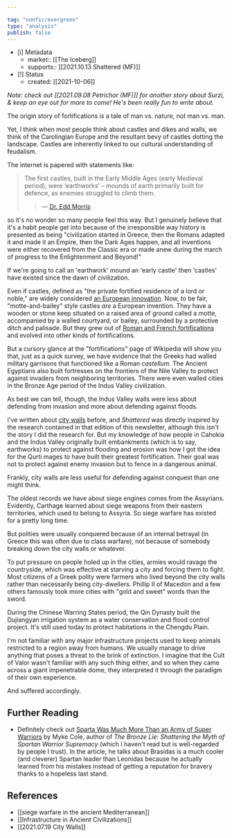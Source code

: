 ```yaml
---

tag: "nonfic/evergreen"
type: "analysis"
publish: false
---
```


- [i] Metadata
	- market:: [[The Iceberg]]
	- supports:: [[2021.10.13 Shattered (MF)]]
- [!] Status
	-  created: [[2021-10-06]]

*Note: check out [[2021.09.08 Petrichor (MF)]] for another story about Surzi, & keep an eye out for more to come! He's been really fun to write about.*

The origin story of fortifications is a tale of man vs. nature, not man vs. man. 

Yet, I think when most people think about castles and dikes and walls, we think of the Carolingian Europe and the resultant bevy of castles dotting the landscape. Castles are inherently linked to our cultural understanding of feudalism. 

The internet is papered with statements like:

> The first castles, built in the Early Middle Ages (early Medieval period), were ‘earthworks’ – mounds of earth primarily built for defence, as enemies struggled to climb them.
>
>> — <a href="https://www.exploring-castles.com/castle_designs/">Dr. Edd Morris</a>

so it's no wonder so many people feel this way. But I genuinely believe that it's a habit people get into because of the irresponsible way history is presented as being "civilization started in Greece, then the Romans adapted it and made it an Empire, then the Dark Ages happen, and all inventions were either recovered from the Classic era or made anew during the march of progress to the Enlightenment and Beyond!" 

If we're going to call an 'earthwork' mound an 'early castle' then 'castles' have existed since the dawn of civilization. 
	
Even if castles, defined as "the private fortified residence of a lord or noble," are widely considered [an European innovation](https://www.castlesworld.com/tools/how-did-castles-originate.php). Now, to be fair, "motte-and-bailey" style castles _are_ a European invention. They have a wooden or stone keep situated on a raised area of ground called a motte, accompanied by a walled courtyard, or bailey, surrounded by a protective ditch and palisade. But they grew out of [Roman and French fortifications](https://www.worldhistory.org/Motte_and_Bailey_Castle/) and evolved into other kinds of fortifications.  
	
But a cursory glance at the "fortifications" page of Wikipedia will show you that, just as a quick survey, we have evidence that the Greeks had walled military garrisons that functioned like a Roman _castellum_. The Ancient Egyptians also built fortresses on the frontiers of the Nile Valley to protect against invaders from neighboring territories. There were even walled cities in the Bronze Age period of the Indus Valley civilization. 

As best we can tell, though, the Indus Valley walls were less about defending from invasion and more about defending against floods. 

I've written about [city walls](https://newsletter.eleanorkonik.com/city-walls/) before, and _Shattered_ was directly inspired by the research contained in that edition of this newsletter, although this isn't the story I did the research for. But my knowledge of how people in Cahokia and the Indus Valley originally built embankments (which is to say, earthworks) to protect against flooding and erosion was how I got the idea for the Qurti mages to have built their greatest fortification. Their goal was not to protect against enemy invasion but to fence in a dangerous animal. 

Frankly, city walls are less useful for defending against conquest than one might think. 

The oldest records we have about siege engines comes from the Assyrians. Evidently, Carthage learned about siege weapons from their eastern territories, which used to belong to Assyria. So siege warfare has existed for a pretty long time. 

But polities were usually conquered because of an internal betrayal (in Greece this was often due to class warfare), not because of somebody breaking down the city walls or whatever. 

To put pressure on people holed up in the cities, armies would ravage the countryside, which was effective at starving a city and forcing them to fight. Most citizens of a Greek polity were farmers who lived beyond the city walls rather than necessarily being city-dwellers. Phillip II of Macedon and a few others famously took more cities with "gold and sweet" words than the sword.

 During the Chinese Warring States period, the Qin Dynasty built the Dujiangyan irrigation system as a water conservation and flood control project. It's still used today to protect habitations in the Chengdu Plain. 

I'm not familiar with any major infrastructure projects used to keep animals restricted to a region away from humans. We usually manage to drive anything that poses a threat to the brink of extinction. I imagine that the Cult of Valor wasn't familiar with any such thing either, and so when they came across a giant impenetrable dome, they interpreted it through the paradigm of their own experience.

And suffered accordingly. 

## Further Reading

* Definitely check out [Sparta Was Much More Than an Army of Super Warriors](https://www.smithsonianmag.com/history/sparta-much-more-army-warriors-180978583/) by Myke Cole, author of _The Bronze Lie: Shattering the Myth of Spartan Warrior Supremacy_ (which I haven't read but is well-regarded by people I trust). In the article, he talks about Brasidas is a much cooler (and cleverer) Spartan leader than Leonidas because he actually learned from his mistakes instead of getting a reputation for bravery thanks to a hopeless last stand. 

## References
*  [[siege warfare in the ancient Mediterranean]] 
*  [[Infrastructure in Ancient Civilizations]]
*  [[2021.07.19 City Walls]] 